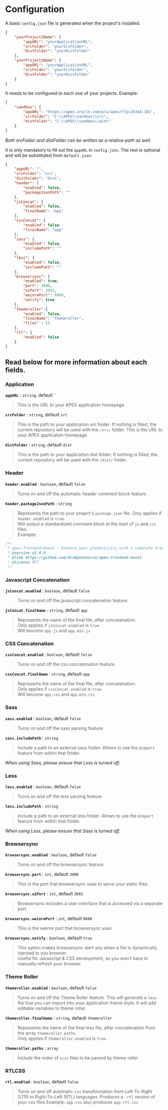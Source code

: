 # Configuration

A basic `config.json` file is generated when the project's installed:
```json
{
    "yourProject1Name": {
        "appURL": "yourApplicationURL",
        "srcFolder": "yourSrcFolder",
        "distFolder": "yourDistFolder"
    },
    "yourProject2Name": {
        "appURL": "yourApplicationURL",
        "srcFolder": "yourSrcFolder",
        "distFolder": "yourDistFolder"
    }
}
```

It needs to be configured to each one of your projects. Example:
```json
{
    "sandbox": {
        "appURL": "https://apex.oracle.com/pls/apex/f?p=10344:101",
        "srcFolder": "C:\\APEX\\sandbox\\src",
        "distFolder": "C:\\APEX\\sandbox\\dist"
    }
}
```

*Both srcFolder and distFolder can be written as a relative path as well.*  

It is only mandatory to fill out the `appURL` in `config.json`. The rest is optional and will be substituted from `default.json`:
```json
{
    "appURL": "",
    "srcFolder": "src",
    "distFolder": "dist",
    "header": {
        "enabled": false,
        "packageJsonPath": ""
    },
    "jsConcat": {
        "enabled": false,
        "finalName": "app"
    },
    "cssConcat": {
        "enabled": false,
        "finalName": "app"
    },
    "sass": {
        "enabled": false,
        "includePath": ""
    },
    "less": {
        "enabled": false,
        "includePath": ""
    },
    "browsersync": {
        "enabled": true,
        "port": 3000,
        "uiPort": 3001,
        "weinrePort": 8080,
        "notify": true
    },
    "themeroller":{
        "enabled": false,
        "finalName": "themeroller",
        "files" : []
    },
    "rtl": {
        "enabled": false
    }
}
```

## Read below for more information about each fields.

### Application

**`appURL`** : `string`, default ``
> This is the URL to your APEX application homepage.

**`srcFolder`** : `string`, default `src`
> This is the path to your application src folder.
> If nothing is filled, the current repository will be used with the `/src/` folder.
> This is the URL to your APEX application homepage.

**`distFolder`** : `string`, default `dist`
> This is the path to your application dist folder.
> If nothing is filled, the current repository will be used with the `/dist/` folder.

### Header

**`header.enabled`** : `boolean`, default `false`
> Turns on and off the automatic header comment block feature.

**`header.packageJsonPath`** : `string`
> Represents the path to your project's `package.json` file.
> Only applies if `header.enabled` is `true`.  
> Will output a standardized comment block at the start of `js` and `css` files.  
> Example:
```js
/*!
 * apex-frontend-boost - Enhance your productivity with a complete Front-End Stack for Oracle APEX development
 * @version v2.0.0
 * @link https://github.com/OraOpenSource/apex-frontend-boost
 * @license MIT
 */
```

### Javascript Concatenation

**`jsConcat.enabled`** : `boolean`, default `false`
> Turns on and off the javascript concatenation feature.

**`jsConcat.finalName`** : `string`, default `app`
> Represents the name of the final file, after concatenation.  
> Only applies if `jsConcat.enabled` is `true`.  
> Will become `app.js` and `app.min.js`

### CSS Concatenation

**`cssConcat.enabled`** : `boolean`, default `false`
> Turns on and off the css concatenation feature.

**`cssConcat.finalName`** : `string`, default `app`
> Represents the name of the final file, after concatenation.  
> Only applies if `cssConcat.enabled` is `true`.  
> Will become `app.css` and `app.min.css`

### Sass

**`sass.enabled`** : `boolean`, default `false`
> Turns on and off the sass parsing feature.

**`sass.includePath`** : `string`
> Include a path to an external sass folder. Allows to use the `@import` feature from within that folder.

*When using Sass, please ensure that Less is turned off.*

### Less

**`less.enabled`** : `boolean`, default `false`
> Turns on and off the less parsing feature.

**`less.includePath`** : `string`
> Include a path to an external less folder. Allows to use the `@import` feature from within that folder.

*When using Less, please ensure that Sass is turned off.*

### Browsersync

**`browsersync.enabled`** : `boolean`, default `false`
> Turns on and off the browsersync feature.

**`browsersync.port`** : `int`, default `3000`
> This is the port that browsersync uses to serve your static files.

**`browsersync.uiPort`** : `int`, default `3001`
> Browsersync includes a user-interface that is accessed via a separate port.

**`browsersync.weinrePort`** : `int`, default `8080`
> This is the weinre port that browsersync uses.

**`browsersync.notify`** : `boolean`, default `true`
> This option makes browsersync alert you when a file is dynamically injected to you browser.  
> Useful for Javascript & CSS development, as you won't have to manually refresh your browser.

### Theme Roller

**`themeroller.enabled`** : `boolean`, default `false`
> Turns on and off the Theme Roller feature. This will generate a `less` file that you can import into your application theme style. It will add editable variables to theme roller.

**`themeroller.finalName`** : `string`, default `themeroller`
> Represents the name of the final less file, after concatenation from the array `themeroller.paths`.  
> Only applies if `themeroller.enabled` is `true`.

**`themeroller.paths`** : `array`
> Include the order of `scss` files to be parsed by theme roller.

### RTLCSS

**`rtl.enabled`** : `boolean`, default `false`
> Turns on and off automatic `css` transformation from Left-To-Right (LTR) to Right-To-Left (RTL) languages.
> Produces a `.rtl` version of your css files
> Example: `app.css` also produces `app.rtl.css`
